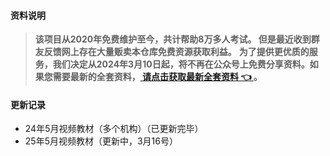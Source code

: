
#### 资料说明
>  **该项目从2020年免费维护至今，共计帮助8万多人考试。 但是最近收到群友反馈网上存在大量贩卖本仓库免费资源获取利益。**
>   **为了提供更优质的服务，我们决定从2024年3月10日起，将不再在公众号上免费分享资料。如果您需要最新的全套资料，[ 请点击获取最新全套资料 👈  ](https://91ke.cn/)。**


#### 更新记录
- 24年5月视频教材（多个机构）（已更新完毕）
- 25年5月视频教材（更新中，3月16号）
